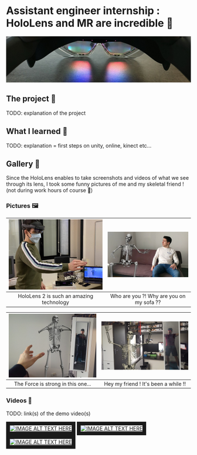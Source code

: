 # Assistant engineer internship : HoloLens and MR are incredible 🤯
<img src="Gallery/HoloLensBanner.jfif" alt="HoloLens 2, a light story"/>

## The project 🚀
TODO: explanation of the project

## What I learned 🌟
TODO: explanation = first steps on unity, online, kinect etc...

## Gallery 📸
Since the HoloLens enables to take screenshots and videos of what we see through its lens, I took some funny pictures of me and my skeletal friend ! (not during work hours of course 😬)

### Pictures 🖼️
|<img src="Gallery/Me.jpeg" alt="Me testing HoloLens 2" >|<img src="Gallery/WhoAreYou.png" alt="A skeleton a little bit to comfortable..." >|
:-------------------------:|:-------------------------:
|HoloLens 2 is such an amazing technology|Who are you ?! Why are you on my sofa ??|

|<img src="Gallery/IAmYourFather.jpg" alt="The Force is powerful on me..." >|<img src="Gallery/HelloMyFriend.jpg" alt="Hello my friend" >|
:-------------------------:|:-------------------------:
|The Force is strong in this one...|Hey my friend ! It's been a while !!|

### Videos 🎥
TODO: link(s) of the demo video(s)  

<a href="http://www.youtube.com/watch?feature=player_embedded&v=NpEaa2P7qZI
" target="_blank"><img src="http://img.youtube.com/vi/NpEaa2P7qZI/0.jpg" 
alt="IMAGE ALT TEXT HERE" width="240" height="180" border="10" /></a>
<a href="http://www.youtube.com/watch?feature=player_embedded&v=NpEaa2P7qZI
" target="_blank"><img src="http://img.youtube.com/vi/NpEaa2P7qZI/0.jpg" 
alt="IMAGE ALT TEXT HERE" width="240" height="180" border="10" /></a>
<a href="http://www.youtube.com/watch?feature=player_embedded&v=NpEaa2P7qZI
" target="_blank"><img src="http://img.youtube.com/vi/NpEaa2P7qZI/0.jpg" 
alt="IMAGE ALT TEXT HERE" width="240" height="180" border="10" /></a>

